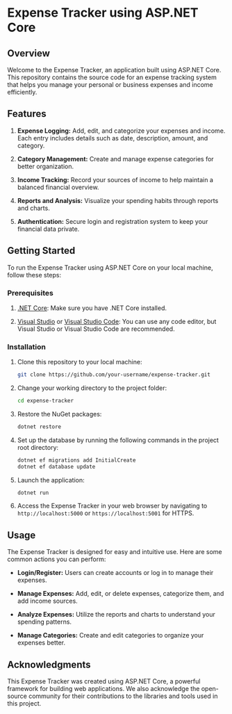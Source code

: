 # Expense Tracker using ASP.NET Core

## Overview

Welcome to the Expense Tracker, an application built using ASP.NET Core. This repository contains the source code for an expense tracking system that helps you manage your personal or business expenses and income efficiently.

## Features

1. **Expense Logging:** Add, edit, and categorize your expenses and income. Each entry includes details such as date, description, amount, and category.

2. **Category Management:** Create and manage expense categories for better organization.

3. **Income Tracking:** Record your sources of income to help maintain a balanced financial overview.

4. **Reports and Analysis:** Visualize your spending habits through reports and charts.

5. **Authentication:** Secure login and registration system to keep your financial data private.

## Getting Started

To run the Expense Tracker using ASP.NET Core on your local machine, follow these steps:

### Prerequisites

1. [.NET Core](https://dotnet.microsoft.com/download/dotnet): Make sure you have .NET Core installed.

2. [Visual Studio](https://visualstudio.microsoft.com/) or [Visual Studio Code](https://code.visualstudio.com/): You can use any code editor, but Visual Studio or Visual Studio Code are recommended.

### Installation

1. Clone this repository to your local machine:

   ```bash
   git clone https://github.com/your-username/expense-tracker.git
   ```

2. Change your working directory to the project folder:

   ```bash
   cd expense-tracker
   ```

3. Restore the NuGet packages:

   ```bash
   dotnet restore
   ```

4. Set up the database by running the following commands in the project root directory:

   ```bash
   dotnet ef migrations add InitialCreate
   dotnet ef database update
   ```

5. Launch the application:

   ```bash
   dotnet run
   ```

6. Access the Expense Tracker in your web browser by navigating to `http://localhost:5000` or `https://localhost:5001` for HTTPS.

## Usage

The Expense Tracker is designed for easy and intuitive use. Here are some common actions you can perform:

- **Login/Register:** Users can create accounts or log in to manage their expenses.

- **Manage Expenses:** Add, edit, or delete expenses, categorize them, and add income sources.

- **Analyze Expenses:** Utilize the reports and charts to understand your spending patterns.

- **Manage Categories:** Create and edit categories to organize your expenses better.

## Acknowledgments

This Expense Tracker was created using ASP.NET Core, a powerful framework for building web applications. We also acknowledge the open-source community for their contributions to the libraries and tools used in this project.
